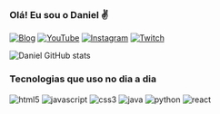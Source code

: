 ### Olá! Eu sou o Daniel ✌️

[![Blog](https://img.shields.io/badge/LinkedIn-0077B5?style=for-the-badge&url=https://github.com/DanielSantos28/)](https://github.com/DanielSantos28)
[![YouTube](https://img.shields.io/badge/YouTube-FF0000?style=for-the-badge&logo=youtube&logoColor=white
)](https://www.youtube.com/channel/UCwAa6VoM1GCg7n4s3u9FTAg/videos)
[![Instagram](https://img.shields.io/badge/Instagram-E4405F?style=for-the-badge&https://www.instagram.com/dx.028/)](https://www.instagram.com/dx.028/)
[![Twitch](https://img.shields.io/badge/Twitch-9146FF?style=for-the-badge&logo=twitch&logoColor=white
)](https://www.twitch.tv/dx028)

![Daniel GitHub stats](https://github-readme-stats.vercel.app/api?username=DanielSantos28&show_icons=true&theme=merko)

### Tecnologias que uso no dia a dia

<div style="display: inline_block">
<img align="center"alt="html5" src="https://img.shields.io/badge/HTML5-E34F26?style=for-the-badge&logo=html5&logoColor=white" />
<img align="center"alt="javascript" src="https://img.shields.io/badge/JavaScript-F7DF1E?style=for-the-badge&logo=javascript&logoColor=black"/>
<img align="center"alt="css3" src="https://img.shields.io/badge/CSS3-1572B6?style=for-the-badge&logo=css3&logoColor=white" />
<img align="center"alt="java" src="https://img.shields.io/badge/Java-ED8B00?style=for-the-badge&logo=java&logoColor=white" />
<img align="center"alt="python" src="https://img.shields.io/badge/Python-3776AB?style=for-the-badge&logo=python&logoColor=white" />
<img align="center"alt="react" src="https://img.shields.io/badge/React-20232A?style=for-the-badge&logo=react&logoColor=61DAFB" />
</div>
